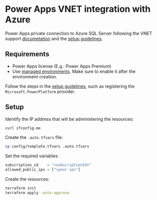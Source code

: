 # Power Apps VNET integration with Azure

Power Apps private connection to Azure SQL Server following the VNET support [documetation][1] and the [setup guidelines][2].

## Requirements

- Power Apps license (E.g.: Power Apps Premium)
- Use [managed environments][1]. Make sure to enable it after the environment creation.

Follow the steps in the [setup guidelines][2], such as registering the `Microsoft.PowerPlatform` provider.

## Setup

Identify the IP address that will be administering the resources:

```sh
curl ifconfig.me
```

Create the `.auto.tfvars` file:

```sh
cp config/template.tfvars .auto.tfvars
```

Set the required variables:

```terraform
subscription_id    = "<subscriptionId>"
allowed_public_ips = ["<your ip>"]
```

Create the resources:

```sh
terraform init
terraform apply -auto-approve
```


[1]: https://learn.microsoft.com/en-in/power-platform/admin/vnet-support-overview
[2]: https://learn.microsoft.com/en-in/power-platform/admin/vnet-support-setup-configure
[3]: https://learn.microsoft.com/en-in/power-platform/admin/managed-environment-overview
